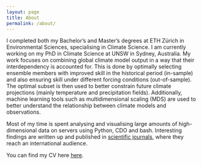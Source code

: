 ```yaml
---
layout: page
title: About
permalink: /about/
---
```


I completed both my Bachelor’s and Master’s degrees at ETH Zürich in Environmental Sciences, specialising in Climate Science. I am currently working on my PhD in Climate Science at UNSW in Sydney, Australia. My work focuses on combining global climate model output in a way that their interdependency is accounted for. This is done by optimally selecting ensemble members with improved skill in the historical period (in-sample) and also ensuring skill under different forcing conditions (out-of-sample). The optimal subset is then used to better constrain future climate projections (mainly temperature and precipitation fields). Additionally, machine learning tools such as multidimensional scaling (MDS) are used to better understand the relationship between climate models and observations.

Most of my time is spent analysing and visualising large amounts of high-dimensional data on servers using Python, CDO and bash. Interesting findings are written up and published in [scientific journals](publications.md), where they reach an international audience.

You can find my CV here <a href="https://www.dropbox.com/s/8f32bib8vxxlp2x/NadjaHerger_CV.pdf?dl=0" target="_blank">here</a>.

